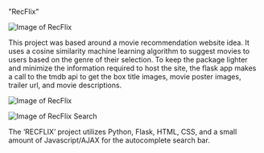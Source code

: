 "RecFlix"

![Image of RecFlix](https://i.imgur.com/UgAF0em.jpg)

This project was based around a movie recommendation website idea. It uses a cosine similarity machine learning algorithm to suggest movies to users based on the genre of their selection. To keep the package lighter and minimize the information required to host the site, the flask app makes a call to the tmdb api to get the box title images, movie poster images, trailer url, and movie descriptions.

![Image of RecFlix](https://i.imgur.com/ZkByD99.jpg)

![Image of RecFlix Search](https://i.imgur.com/9FJOQx3.jpg)


The ‘RECFLIX’ project utilizes Python, Flask, HTML, CSS, and a small amount of Javascript/AJAX for the autocomplete search bar.
